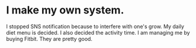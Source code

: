 # I make my own system.
I stopped SNS notification because to interfere with one's grow. My daily diet menu is decided. I also decided the activity time. I am managing me by buying Fitbit. They are pretty good.